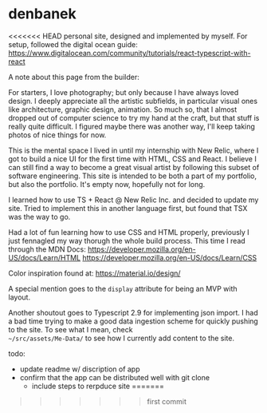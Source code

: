 # denbanek
<<<<<<< HEAD
personal site, designed and implemented by myself. 
For setup, followed the digital ocean guide:
https://www.digitalocean.com/community/tutorials/react-typescript-with-react

A note about this page from the builder:

For starters, I love photography; but only because I have always loved design. I deeply appreciate all the artistic subfields, in particular
visual ones like architecture, graphic design, animation. So much so, that I almost dropped out of computer science to 
try my hand at the craft, but that stuff is really quite difficult. I figured maybe there was another way, I'll keep taking 
photos of nice things for now. 

This is the mental space I lived in until my internship with 
New Relic, where I got to build a nice UI for the first time with HTML, CSS and React. I believe I can still find a way to become a 
great visual artist by following this subset of software engineering. This site is intended to be both a part of 
my portfolio, but also the portfolio. It's empty now, hopefully not for long. 


I learned how to use TS + React @ New Relic Inc. and decided to update my site.
Tried to implement this in another language first, but found that TSX was the way to go. 

Had a lot of fun learning how to use CSS and HTML properly, previously I just fennagled
my way thorugh the whole build process. This time I read through the MDN Docs: 
https://developer.mozilla.org/en-US/docs/Learn/HTML
https://developer.mozilla.org/en-US/docs/Learn/CSS

Color inspiration found at: https://material.io/design/

A special mention goes to the ```display``` attribute for being an MVP with layout.

Another shoutout goes to Typescript 2.9 for implementing json import. I had a bad time trying 
to make a good data ingestion scheme for quickly pushing to the site. To see what I mean, check  
```~/src/assets/Me-Data/``` to see how I currently add content to the site.

todo: 
- update readme w/ discription of app
- confirm that the app can be distributed well with git clone
    - include steps to rerpduce site
=======
>>>>>>> first commit
